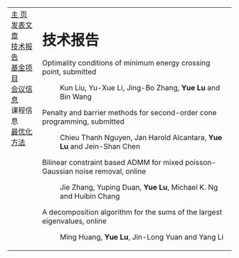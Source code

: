 <head>
<BASE href="Yue Lu" />  
<meta name="generator" content="jemdoc, see http://jemdoc.jaboc.net/" />
<meta http-equiv="Content-Type" content="text/html;charset=utf-8" />
<link rel="stylesheet" href="jemdoc.css" type="text/css" />
<link rel="stylesheet" href="boyd.css" type="text/css" />
</head>
<body>
<table summary="Table for page layout." id="tlayout">
<tr valign="top">
<td id="layout-menu">
<div class="menu-category">  </div>
<div class="menu-item"><a href="indextest.html" class="current">主    页</a></div>
<div class="menu-item"><a href="publications.html">发表文章</a></div>
<div class="menu-item"><a href="technicalreports.html">技术报告</a></div>
<div class="menu-item"><a href="projects.html">基金项目</a></div>
<div class="menu-item"><a href="meetings.html">会议信息</a></div>
<div class="menu-category">课程信息</div>
<div class="menu-item"><a href="optimization.html">最优化方法</a></div>
</td>
<td id="layout-content">
<div id="toptitle">
<h1>技术报告</h1>
<dl>
<dt>Optimality conditions of minimum energy crossing point, submitted</dt>
<dd><p>Kun Liu, Yu-Xue Li, Jing-Bo Zhang, <strong>Yue Lu</strong> and Bin Wang</p></dd>
  
<dt>Penalty and barrier methods for second-order cone programming, submitted</dt>
<dd><p>Chieu Thanh Nguyen, Jan Harold Alcantara, <strong>Yue Lu</strong> and Jein-Shan Chen</p></dd>
 
<dt>Bilinear constraint based ADMM for mixed poisson-Gaussian noise removal, online</dt>
<dd><p>Jie Zhang, Yuping Duan, <strong>Yue Lu</strong>, Michael K. Ng and Huibin Chang</p></dd>

<dt>A decomposition algorithm for the sums of the largest eigenvalues, online</dt>
<dd><p>Ming Huang, <strong>Yue Lu</strong>, Jin-Long Yuan and Yang Li</p></dd>

</dl>

<div id="footer">
<div id="footer-text">
</div>
</div>
  
  

